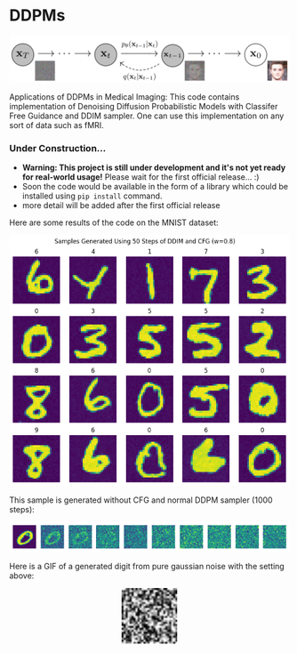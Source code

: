 # DDPMs

<p align="center">
  <img src="figs/diffusion-models-forwardbackward_process_ddpm.png">
</p>

Applications of DDPMs in Medical Imaging: This code contains implementation of Denoising Diffusion Probabilistic Models with Classifer Free Guidance and DDIM sampler. One can use this implementation on any sort of data such as fMRI.

### Under Construction...
* **Warning: This project is still under development and it's not yet ready for real-world usage!** Please wait for the first official release... :)
* Soon the code would be available in the form of a library which could be installed using ```pip install``` command.
* more detail will be added after the first official release

Here are some results of the code on the MNIST dataset:

<p align="center">
  <img src="figs/download (2).png"">
</p>

This sample is generated without CFG and normal DDPM sampler (1000 steps):

<p align="center">
  <img src="figs/download (3).png" style="max-width: 270;">
</p>

Here is a GIF of a generated digit from pure gaussian noise with the setting above:

<p align="center">
  <img src="figs/output (5).gif" autoplay loop width="100" height="100" speed="5.0"></video>
</p>
